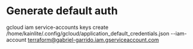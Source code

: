 # Generate default auth
gcloud iam service-accounts keys create /home/kainlite/.config/gcloud/application_default_credentials.json --iam-account terraform@gabriel-garrido.iam.gserviceaccount.com
